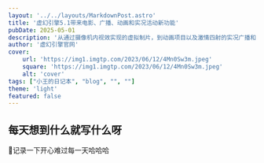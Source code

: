 ```yaml
---
layout: '../../layouts/MarkdownPost.astro'
title: '虚幻引擎5.1带来电影、广播、动画和实况活动新功能'
pubDate: 2025-05-01
description: '从通过摄像机内视效实现的虚拟制片，到动画项目以及激情四射的实况广播和活动，虚幻引擎为媒体和娱乐管线提供了更庞大、更健壮、更易用的工具集。来看看有哪些新功能吧。'
author: '虚幻引擎官网'
cover:
    url: 'https://img1.imgtp.com/2023/06/12/4Mn0Sw3m.jpeg'
    square: 'https://img1.imgtp.com/2023/06/12/4Mn0Sw3m.jpeg'
    alt: 'cover'
tags: ["小王的日记本", "blog", "", ""]
theme: 'light'
featured: false
---
```



## 每天想到什么就写什么呀

📝记录一下开心难过每一天哈哈哈